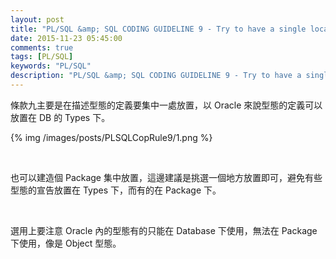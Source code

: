 ```yaml
---
layout: post
title: "PL/SQL &amp; SQL CODING GUIDELINE 9 - Try to have a single location to define your types"
date: 2015-11-23 05:45:00
comments: true
tags: [PL/SQL]
keywords: "PL/SQL"
description: "PL/SQL &amp; SQL CODING GUIDELINE 9 - Try to have a single location to define your types"
---
```


條款九主要是在描述型態的定義要集中一處放置，以 Oracle 來說型態的定義可以放置在 DB 的 Types 下。  

<!-- More -->

{% img /images/posts/PLSQLCopRule9/1.png %}

<br/>



也可以建造個 Package 集中放置，這邊建議是挑選一個地方放置即可，避免有些型態的宣告放置在 Types 下，而有的在 Package 下。  

<br/>


選用上要注意 Oracle 內的型態有的只能在 Database 下使用，無法在 Package 下使用，像是 Object 型態。  
